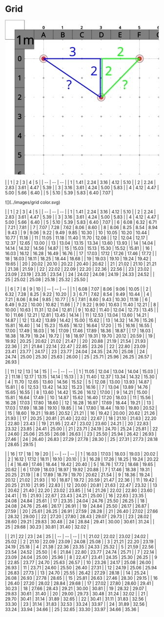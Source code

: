 # Grid

![](../images/grid.svg)

|  | 1 | 2 | 3 | 4 | 5 |
| -- | -- | -- |
| 1 | 1.41 | 2.24 | 3.16 | 4.12 | 5.10 |
| 2 | 2.24 | 2.83 | 3.61 | 4.47 | 5.39 |
| 3 | 3.16 | 3.61 | 4.24 | 5.00 | 5.83 |
| 4 | 4.12 | 4.47 | 5.00 | 5.66 | 6.40 |
| 5 | 5.10 | 5.39 | 5.83 | 6.40 | 7.07 |


![](../images/grid color.svg)


|  | 1 | 2 | 3 | 4 | 5 |
| -- | -- | -- |
| 1 | 1.41 | 2.24 | 3.16 | 4.12 | 5.10 |
| 2 | 2.24 | 2.83 | 3.61 | 4.47 | 5.39 |
| 3 | 3.16 | 3.61 | 4.24 | 5.00 | 5.83 |
| 4 | 4.12 | 4.47 | 5.00 | 5.66 | 6.40 |
| 5 | 5.10 | 5.39 | 5.83 | 6.40 | 7.07 |
| 6 | 6.08 | 6.32 | 6.71 | 7.21 | 7.81 |
| 7 | 7.07 | 7.28 | 7.62 | 8.06 | 8.60 |
| 8 | 8.06 | 8.25 | 8.54 | 8.94 | 9.43 |
| 9 | 9.06 | 9.22 | 9.49 | 9.85 | 10.30 |
| 10 | 10.05 | 10.20 | 10.44 | 10.77 | 11.18 |
| 11 | 11.05 | 11.18 | 11.40 | 11.70 | 12.08 |
| 12 | 12.04 | 12.17 | 12.37 | 12.65 | 13.00 |
| 13 | 13.04 | 13.15 | 13.34 | 13.60 | 13.93 |
| 14 | 14.04 | 14.14 | 14.32 | 14.56 | 14.87 |
| 15 | 15.03 | 15.13 | 15.30 | 15.52 | 15.81 |
| 16 | 16.03 | 16.12 | 16.28 | 16.49 | 16.76 |
| 17 | 17.03 | 17.12 | 17.26 | 17.46 | 17.72 |
| 18 | 18.03 | 18.11 | 18.25 | 18.44 | 18.68 |
| 19 | 19.03 | 19.10 | 19.24 | 19.42 | 19.65 |
| 20 | 20.02 | 20.10 | 20.22 | 20.40 | 20.62 |
| 21 | 21.02 | 21.10 | 21.21 | 21.38 | 21.59 |
| 22 | 22.02 | 22.09 | 22.20 | 22.36 | 22.56 |
| 23 | 23.02 | 23.09 | 23.19 | 23.35 | 23.54 |
| 24 | 24.02 | 24.08 | 24.19 | 24.33 | 24.52 |
| 25 | 25.02 | 25.08 | 25.18 | 25.32 | 25.50 |


|  | 6 | 7 | 8 | 9 | 10 |
| -- | -- | -- |
| 1 | 6.08 | 7.07 | 8.06 | 9.06 | 10.05 |
| 2 | 6.32 | 7.28 | 8.25 | 9.22 | 10.20 |
| 3 | 6.71 | 7.62 | 8.54 | 9.49 | 10.44 |
| 4 | 7.21 | 8.06 | 8.94 | 9.85 | 10.77 |
| 5 | 7.81 | 8.60 | 9.43 | 10.30 | 11.18 |
| 6 | 8.49 | 9.22 | 10.00 | 10.82 | 11.66 |
| 7 | 9.22 | 9.90 | 10.63 | 11.40 | 12.21 |
| 8 | 10.00 | 10.63 | 11.31 | 12.04 | 12.81 |
| 9 | 10.82 | 11.40 | 12.04 | 12.73 | 13.45 |
| 10 | 11.66 | 12.21 | 12.81 | 13.45 | 14.14 |
| 11 | 12.53 | 13.04 | 13.60 | 14.21 | 14.87 |
| 12 | 13.42 | 13.89 | 14.42 | 15.00 | 15.62 |
| 13 | 14.32 | 14.76 | 15.26 | 15.81 | 16.40 |
| 14 | 15.23 | 15.65 | 16.12 | 16.64 | 17.20 |
| 15 | 16.16 | 16.55 | 17.00 | 17.49 | 18.03 |
| 16 | 17.09 | 17.46 | 17.89 | 18.36 | 18.87 |
| 17 | 18.03 | 18.38 | 18.79 | 19.24 | 19.72 |
| 18 | 18.97 | 19.31 | 19.70 | 20.12 | 20.59 |
| 19 | 19.92 | 20.25 | 20.62 | 21.02 | 21.47 |
| 20 | 20.88 | 21.19 | 21.54 | 21.93 | 22.36 |
| 21 | 21.84 | 22.14 | 22.47 | 22.85 | 23.26 |
| 22 | 22.80 | 23.09 | 23.41 | 23.77 | 24.17 |
| 23 | 23.77 | 24.04 | 24.35 | 24.70 | 25.08 |
| 24 | 24.74 | 25.00 | 25.30 | 25.63 | 26.00 |
| 25 | 25.71 | 25.96 | 26.25 | 26.57 | 26.93 |


|  | 11 | 12 | 13 | 14 | 15 |
| -- | -- | -- |
| 1 | 11.05 | 12.04 | 13.04 | 14.04 | 15.03 |
| 2 | 11.18 | 12.17 | 13.15 | 14.14 | 15.13 |
| 3 | 11.40 | 12.37 | 13.34 | 14.32 | 15.30 |
| 4 | 11.70 | 12.65 | 13.60 | 14.56 | 15.52 |
| 5 | 12.08 | 13.00 | 13.93 | 14.87 | 15.81 |
| 6 | 12.53 | 13.42 | 14.32 | 15.23 | 16.16 |
| 7 | 13.04 | 13.89 | 14.76 | 15.65 | 16.55 |
| 8 | 13.60 | 14.42 | 15.26 | 16.12 | 17.00 |
| 9 | 14.21 | 15.00 | 15.81 | 16.64 | 17.49 |
| 10 | 14.87 | 15.62 | 16.40 | 17.20 | 18.03 |
| 11 | 15.56 | 16.28 | 17.03 | 17.80 | 18.60 |
| 12 | 16.28 | 16.97 | 17.69 | 18.44 | 19.21 |
| 13 | 17.03 | 17.69 | 18.38 | 19.10 | 19.85 |
| 14 | 17.80 | 18.44 | 19.10 | 19.80 | 20.52 |
| 15 | 18.60 | 19.21 | 19.85 | 20.52 | 21.21 |
| 16 | 19.42 | 20.00 | 20.62 | 21.26 | 21.93 |
| 17 | 20.25 | 20.81 | 21.40 | 22.02 | 22.67 |
| 18 | 21.10 | 21.63 | 22.20 | 22.80 | 23.43 |
| 19 | 21.95 | 22.47 | 23.02 | 23.60 | 24.21 |
| 20 | 22.83 | 23.32 | 23.85 | 24.41 | 25.00 |
| 21 | 23.71 | 24.19 | 24.70 | 25.24 | 25.81 |
| 22 | 24.60 | 25.06 | 25.55 | 26.08 | 26.63 |
| 23 | 25.50 | 25.94 | 26.42 | 26.93 | 27.46 |
| 24 | 26.40 | 26.83 | 27.29 | 27.78 | 28.30 |
| 25 | 27.31 | 27.73 | 28.18 | 28.65 | 29.15 |


|  | 16 | 17 | 18 | 19 | 20 |
| -- | -- | -- |
| 1 | 16.03 | 17.03 | 18.03 | 19.03 | 20.02 |
| 2 | 16.12 | 17.12 | 18.11 | 19.10 | 20.10 |
| 3 | 16.28 | 17.26 | 18.25 | 19.24 | 20.22 |
| 4 | 16.49 | 17.46 | 18.44 | 19.42 | 20.40 |
| 5 | 16.76 | 17.72 | 18.68 | 19.65 | 20.62 |
| 6 | 17.09 | 18.03 | 18.97 | 19.92 | 20.88 |
| 7 | 17.46 | 18.38 | 19.31 | 20.25 | 21.19 |
| 8 | 17.89 | 18.79 | 19.70 | 20.62 | 21.54 |
| 9 | 18.36 | 19.24 | 20.12 | 21.02 | 21.93 |
| 10 | 18.87 | 19.72 | 20.59 | 21.47 | 22.36 |
| 11 | 19.42 | 20.25 | 21.10 | 21.95 | 22.83 |
| 12 | 20.00 | 20.81 | 21.63 | 22.47 | 23.32 |
| 13 | 20.62 | 21.40 | 22.20 | 23.02 | 23.85 |
| 14 | 21.26 | 22.02 | 22.80 | 23.60 | 24.41 |
| 15 | 21.93 | 22.67 | 23.43 | 24.21 | 25.00 |
| 16 | 22.63 | 23.35 | 24.08 | 24.84 | 25.61 |
| 17 | 23.35 | 24.04 | 24.76 | 25.50 | 26.25 |
| 18 | 24.08 | 24.76 | 25.46 | 26.17 | 26.91 |
| 19 | 24.84 | 25.50 | 26.17 | 26.87 | 27.59 |
| 20 | 25.61 | 26.25 | 26.91 | 27.59 | 28.28 |
| 21 | 26.40 | 27.02 | 27.66 | 28.32 | 29.00 |
| 22 | 27.20 | 27.80 | 28.43 | 29.07 | 29.73 |
| 23 | 28.02 | 28.60 | 29.21 | 29.83 | 30.48 |
| 24 | 28.84 | 29.41 | 30.00 | 30.61 | 31.24 |
| 25 | 29.68 | 30.23 | 30.81 | 31.40 | 32.02 |


|  | 21 | 22 | 23 | 24 | 25 |
| -- | -- | -- |
| 1 | 21.02 | 22.02 | 23.02 | 24.02 | 25.02 |
| 2 | 21.10 | 22.09 | 23.09 | 24.08 | 25.08 |
| 3 | 21.21 | 22.20 | 23.19 | 24.19 | 25.18 |
| 4 | 21.38 | 22.36 | 23.35 | 24.33 | 25.32 |
| 5 | 21.59 | 22.56 | 23.54 | 24.52 | 25.50 |
| 6 | 21.84 | 22.80 | 23.77 | 24.74 | 25.71 |
| 7 | 22.14 | 23.09 | 24.04 | 25.00 | 25.96 |
| 8 | 22.47 | 23.41 | 24.35 | 25.30 | 26.25 |
| 9 | 22.85 | 23.77 | 24.70 | 25.63 | 26.57 |
| 10 | 23.26 | 24.17 | 25.08 | 26.00 | 26.93 |
| 11 | 23.71 | 24.60 | 25.50 | 26.40 | 27.31 |
| 12 | 24.19 | 25.06 | 25.94 | 26.83 | 27.73 |
| 13 | 24.70 | 25.55 | 26.42 | 27.29 | 28.18 |
| 14 | 25.24 | 26.08 | 26.93 | 27.78 | 28.65 |
| 15 | 25.81 | 26.63 | 27.46 | 28.30 | 29.15 |
| 16 | 26.40 | 27.20 | 28.02 | 28.84 | 29.68 |
| 17 | 27.02 | 27.80 | 28.60 | 29.41 | 30.23 |
| 18 | 27.66 | 28.43 | 29.21 | 30.00 | 30.81 |
| 19 | 28.32 | 29.07 | 29.83 | 30.61 | 31.40 |
| 20 | 29.00 | 29.73 | 30.48 | 31.24 | 32.02 |
| 21 | 29.70 | 30.41 | 31.14 | 31.89 | 32.65 |
| 22 | 30.41 | 31.11 | 31.83 | 32.56 | 33.30 |
| 23 | 31.14 | 31.83 | 32.53 | 33.24 | 33.97 |
| 24 | 31.89 | 32.56 | 33.24 | 33.94 | 34.66 |
| 25 | 32.65 | 33.30 | 33.97 | 34.66 | 35.36 |
